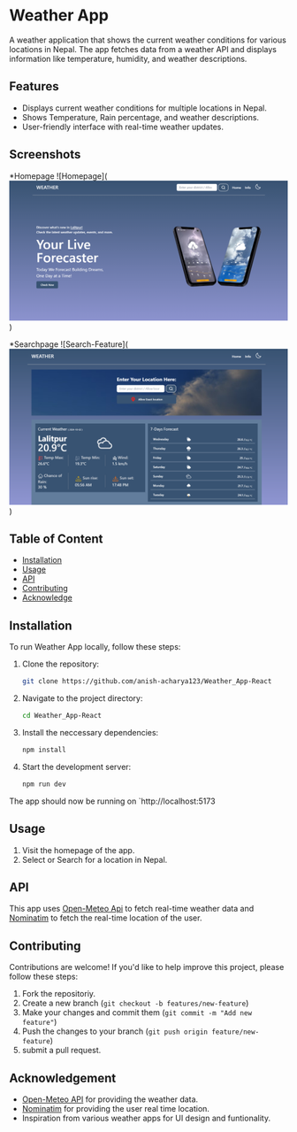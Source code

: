 # Weather App

A weather application that shows the current weather conditions for various locations in Nepal. The app fetches data from a weather API and displays information like temperature, humidity, and weather descriptions.

## Features

- Displays current weather conditions for multiple locations in Nepal.
- Shows Temperature, Rain percentage, and weather descriptions.
- User-friendly interface with real-time weather updates.

## Screenshots

*Homepage
![Homepage](![alt text](image.png))

*Searchpage
![Search-Feature](![alt text](image-1.png))


## Table of Content
 - [Installation](#installation)
 - [Usage](#usage) 
 - [API](#api) 
 - [Contributing](#contributing) 
 - [Acknowledge](#acknowledge)

## Installation

To run Weather App locally, follow these steps:

1. Clone the repository:

   ```bash
   git clone https://github.com/anish-acharya123/Weather_App-React
   ```

2. Navigate to the project directory:

   ```bash
   cd Weather_App-React
   ```

3. Install the neccessary dependencies:

   ```bash
   npm install
   ```

4. Start the development server:
   ```bash
   npm run dev
   ```

The app should now be running on `http://localhost:5173

## Usage

1. Visit the homepage of the app.
2. Select or Search for a location in Nepal.

## API

This app uses [Open-Meteo Api](https://open-meteo.com/) to fetch real-time weather data and [Nominatim](https://nominatim.openstreetmap.org/) to fetch the real-time location of the user.

## Contributing

Contributions are welcome! If you'd like to help improve this project, please follow these steps:

1. Fork the repositoriy.
2. Create a new branch (`git checkout -b features/new-feature`)
3. Make your changes and commit them (`git commit -m "Add new feature"`)
4. Push the changes to your branch (`git push origin feature/new-feature`)
5. submit a pull request.

## Acknowledgement

- [Open-Meteo API](https://open-meteo.com/) for providing the weather data.
- [Nominatim](https://nominatim.openstreetmap.org/) for providing the user real time location.
- Inspiration from various weather apps for UI design and funtionality.

